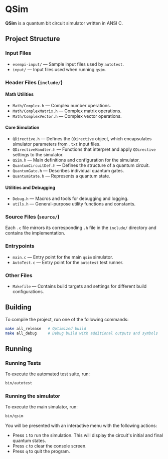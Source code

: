 # QSim

**QSim** is a quantum bit circuit simulator written in ANSI C.

## Project Structure

### Input Files

- `esempi-input/` — Sample input files used by `autotest`.
- `input/` — Input files used when running `qsim`.

### Header Files (`include/`)

#### Math Utilities

- `Math/Complex.h` — Complex number operations.
- `Math/ComplexMatrix.h` — Complex matrix operations.
- `Math/ComplexVector.h` — Complex vector operations.

#### Core Simulation

- `QDirective.h` — Defines the `QDirective` object, which encapsulates simulator parameters from `.txt` input files.
- `QDirectiveHandler.h` — Functions that interpret and apply `QDirective` settings to the simulator.
- `QSim.h` — Main definitions and configuration for the simulator.
- `QuantumCircuitDef.h` — Defines the structure of a quantum circuit.
- `QuantumGate.h` — Describes individual quantum gates.
- `QuantumState.h` — Represents a quantum state.

#### Utilities and Debugging

- `Debug.h` — Macros and tools for debugging and logging.
- `utils.h` — General-purpose utility functions and constants.

### Source Files (`source/`)

Each `.c` file mirrors its corresponding `.h` file in the `include/` directory and contains the implementation.

### Entrypoints

- `main.c` — Entry point for the main `qsim` simulator.
- `AutoTest.c` — Entry point for the `autotest` test runner.

### Other Files

- `Makefile` — Contains build targets and settings for different build configurations.

## Building

To compile the project, run one of the following commands:

```bash
make all_release   # Optimized build
make all_debug     # Debug build with additional outputs and symbols
```

## Running

### Running Tests

To execute the automated test suite, run:

```bash
bin/autotest
```

### Running the simulator

To execute the main simulator, run:

```bash
bin/qsim
```

You will be presented with an interactive menu with the following actions:
* Press `1` to run the simulation. This will display the circuit's initial and final quantum states.
* Press `c` to clear the console screen.
* Press `q` to quit the program.